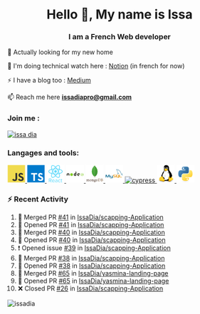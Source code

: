 <h1 align="center">Hello 👋, My name is Issa</h1>
<h3 align="center">I am a French Web developer</h3>


🔭 Actually looking for my new home


📝 I'm doing technical watch here :  [Notion](https://www.notion.so/Veille-Techno-Issa-2572f315bd9348c3a13dcb8b8c3cdb0d) (in french for now)

⚡ I have a blog too : [Medium](https://medium.com/@issadia)

📫 Reach me here **issadiapro@gmail.com**

<h3 align="left">Join me :</h3>
<p align="left">
<a href="https://linkedin.com/in/issa-dia-dev/" target="blank"><img align="center" src="https://raw.githubusercontent.com/rahuldkjain/github-profile-readme-generator/master/src/images/icons/Social/linked-in-alt.svg" alt="issa dia" height="30" width="40" /></a>
</p>

<h3 align="left">Langages and tools:</h3>
<p align="left"> 
  <a href="https://developer.mozilla.org/en-US/docs/Web/JavaScript" target="_blank"> <img src="https://raw.githubusercontent.com/devicons/devicon/master/icons/javascript/javascript-original.svg" alt="javascript" width="40" height="40"/> </a>
  <a href="https://www.typescriptlang.org/" target="_blank"> <img src="https://raw.githubusercontent.com/devicons/devicon/master/icons/typescript/typescript-original.svg" alt="typescript" width="40" height="40"/> </a>
  <a href="https://reactjs.org/" target="_blank"> <img src="https://raw.githubusercontent.com/devicons/devicon/master/icons/react/react-original-wordmark.svg" alt="react" width="40" height="40"/> </a>
  <a href="https://nodejs.org" target="_blank"> <img src="https://raw.githubusercontent.com/devicons/devicon/master/icons/nodejs/nodejs-original-wordmark.svg" alt="nodejs" width="40" height="40"/> </a>
   <a href="https://www.mongodb.com/" target="_blank"> <img src="https://raw.githubusercontent.com/devicons/devicon/master/icons/mongodb/mongodb-original-wordmark.svg" alt="mongodb" width="40" height="40"/> </a>
  <a href="https://www.mysql.com/" target="_blank"> <img src="https://raw.githubusercontent.com/devicons/devicon/master/icons/mysql/mysql-original-wordmark.svg" alt="mysql" width="40" height="40"/> </a>
  <a href="https://www.cypress.io" target="_blank"> <img src="https://raw.githubusercontent.com/simple-icons/simple-icons/6e46ec1fc23b60c8fd0d2f2ff46db82e16dbd75f/icons/cypress.svg" alt="cypress" width="40" height="40"/> </a>
  <a href="https://www.linux.org/" target="_blank"> <img src="https://raw.githubusercontent.com/devicons/devicon/master/icons/linux/linux-original.svg" alt="linux" width="40" height="40"/> </a> 
    <a href="https://www.python.org" target="_blank"> <img src="https://raw.githubusercontent.com/devicons/devicon/master/icons/python/python-original.svg" alt="python" width="40" height="40"/> </a>
</p>

### :zap: Recent Activity

<!--START_SECTION:activity-->
1. 🎉 Merged PR [#41](https://github.com/IssaDia/scapping-Application/pull/41) in [IssaDia/scapping-Application](https://github.com/IssaDia/scapping-Application)
2. 💪 Opened PR [#41](https://github.com/IssaDia/scapping-Application/pull/41) in [IssaDia/scapping-Application](https://github.com/IssaDia/scapping-Application)
3. 🎉 Merged PR [#40](https://github.com/IssaDia/scapping-Application/pull/40) in [IssaDia/scapping-Application](https://github.com/IssaDia/scapping-Application)
4. 💪 Opened PR [#40](https://github.com/IssaDia/scapping-Application/pull/40) in [IssaDia/scapping-Application](https://github.com/IssaDia/scapping-Application)
5. ❗️ Opened issue [#39](https://github.com/IssaDia/scapping-Application/issues/39) in [IssaDia/scapping-Application](https://github.com/IssaDia/scapping-Application)
6. 🎉 Merged PR [#38](https://github.com/IssaDia/scapping-Application/pull/38) in [IssaDia/scapping-Application](https://github.com/IssaDia/scapping-Application)
7. 💪 Opened PR [#38](https://github.com/IssaDia/scapping-Application/pull/38) in [IssaDia/scapping-Application](https://github.com/IssaDia/scapping-Application)
8. 🎉 Merged PR [#65](https://github.com/IssaDia/yasmina-landing-page/pull/65) in [IssaDia/yasmina-landing-page](https://github.com/IssaDia/yasmina-landing-page)
9. 💪 Opened PR [#65](https://github.com/IssaDia/yasmina-landing-page/pull/65) in [IssaDia/yasmina-landing-page](https://github.com/IssaDia/yasmina-landing-page)
10. ❌ Closed PR [#26](https://github.com/IssaDia/scapping-Application/pull/26) in [IssaDia/scapping-Application](https://github.com/IssaDia/scapping-Application)
<!--END_SECTION:activity-->

<p><img align="center" src="https://github-readme-streak-stats.herokuapp.com/?user=issadia&" alt="issadia" /></p>

